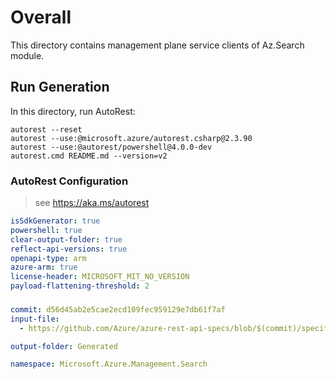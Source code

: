# Overall
This directory contains management plane service clients of Az.Search module.

## Run Generation
In this directory, run AutoRest:
```
autorest --reset
autorest --use:@microsoft.azure/autorest.csharp@2.3.90
autorest --use:@autorest/powershell@4.0.0-dev
autorest.cmd README.md --version=v2
```

### AutoRest Configuration
> see https://aka.ms/autorest
``` yaml
isSdkGenerator: true
powershell: true
clear-output-folder: true
reflect-api-versions: true
openapi-type: arm
azure-arm: true
license-header: MICROSOFT_MIT_NO_VERSION
payload-flattening-threshold: 2
```

###
``` yaml
commit: d56d45ab2e5cae2ecd109fec959129e7db61f7af
input-file:
  - https://github.com/Azure/azure-rest-api-specs/blob/$(commit)/specification/search/resource-manager/Microsoft.Search/stable/2023-11-01/search.json

output-folder: Generated

namespace: Microsoft.Azure.Management.Search
```